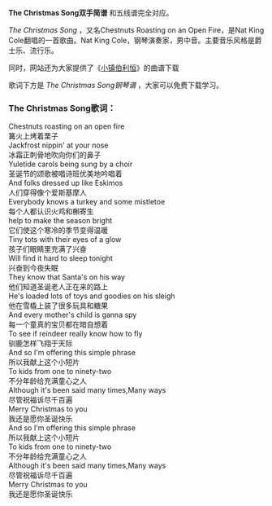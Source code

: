 

**The Christmas Song双手简谱** 和五线谱完全对应。

_The Christmas Song_ ，又名Chestnuts Roasting on an Open Fire，是Nat King
Cole翻唱的一首歌曲。Nat King Cole，钢琴演奏家，男中音。主要音乐风格是爵士乐、流行乐。

同时，网站还为大家提供了《[小镇伯利恒](Music-1538-小镇伯利恒-Nat-King-Cole圣诞歌曲.html "小镇伯利恒")》的曲谱下载

歌词下方是 _The Christmas Song钢琴谱_ ，大家可以免费下载学习。

### The Christmas Song歌词：

Chestnuts roasting on an open fire  
篝火上烤着栗子  
Jackfrost nippin' at your nose  
冰霜正刺骨地吹向你们的鼻子  
Yuletide carols being sung by a choir  
圣诞节的颂歌被唱诗班优美地吟唱着  
And folks dressed up like Eskimos  
人们穿得像个爱斯基摩人  
Everybody knows a turkey and some mistletoe  
每个人都认识火鸡和槲寄生  
help to make the season bright  
它们使这个寒冷的季节变得温暖  
Tiny tots with their eyes of a glow  
孩子们眼睛里充满了兴奋  
Will find it hard to sleep tonight  
兴奋到今夜失眠  
They know that Santa's on his way  
他们知道圣诞老人正在来的路上  
He's loaded lots of toys and goodies on his sleigh  
他在雪橇上装了很多玩具和糖果  
And every mother's child is ganna spy  
每一个童真的宝贝都在暗自想着  
To see if reindeer really know how to fly  
驯鹿怎样飞翔于天际  
And so I'm offering this simple phrase  
所以我献上这个小短片  
To kids from one to ninety-two  
不分年龄给充满童心之人  
Although it's been said many times,Many ways  
尽管祝福诉尽千百遍  
Merry Christmas to you  
我还是愿你圣诞快乐  
And so I'm offering this simple phrase  
所以我献上这个小短片  
To kids from one to ninety-two  
不分年龄给充满童心之人  
Although it's been said many times,Many ways  
尽管祝福诉尽千百遍  
Merry Christmas to you  
我还是愿你圣诞快乐

